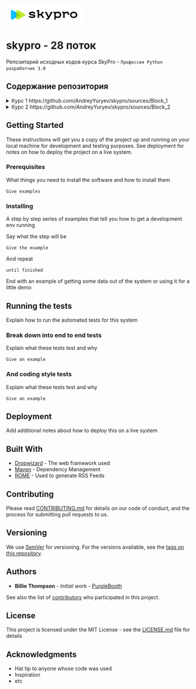 ![](skypro.PNG) 
# skypro - 28 поток
Репозитарий исходных кодов курса SkyPro - `Профессия Python разработчик 3.0`

## Содержание репозитория
<details>
<summary>
Курс 1 https://github.com/AndreyYuryev/skypro/sources/Block_1
</summary>
+ [Курсовая работа 1] https://github.com/AndreyYuryev/skypro/sources/Block_1/Coursework
+ [Домашняя работа 1] https://github.com/AndreyYuryev/skypro/sources/Block_1/Homework
</details>
<details>
<summary>
Курс 2 https://github.com/AndreyYuryev/skypro/sources/Block_2
</summary>
    + Курсовая работа https://github.com/AndreyYuryev/skypro/sources/Block_2/Coursework
    + Домашняя работа https://github.com/AndreyYuryev/skypro/sources/Block_2/Homework
</details>

## Getting Started

These instructions will get you a copy of the project up and running on your local machine for development and testing purposes. See deployment for notes on how to deploy the project on a live system.

### Prerequisites

What things you need to install the software and how to install them

```
Give examples
```

### Installing

A step by step series of examples that tell you how to get a development env running

Say what the step will be

```
Give the example
```

And repeat

```
until finished
```

End with an example of getting some data out of the system or using it for a little demo

## Running the tests

Explain how to run the automated tests for this system

### Break down into end to end tests

Explain what these tests test and why

```
Give an example
```

### And coding style tests

Explain what these tests test and why

```
Give an example
```

## Deployment

Add additional notes about how to deploy this on a live system

## Built With

* [Dropwizard](http://www.dropwizard.io/1.0.2/docs/) - The web framework used
* [Maven](https://maven.apache.org/) - Dependency Management
* [ROME](https://rometools.github.io/rome/) - Used to generate RSS Feeds

## Contributing

Please read [CONTRIBUTING.md](https://gist.github.com/PurpleBooth/b24679402957c63ec426) for details on our code of conduct, and the process for submitting pull requests to us.

## Versioning

We use [SemVer](http://semver.org/) for versioning. For the versions available, see the [tags on this repository](https://github.com/your/project/tags). 

## Authors

* **Billie Thompson** - *Initial work* - [PurpleBooth](https://github.com/PurpleBooth)

See also the list of [contributors](https://github.com/your/project/contributors) who participated in this project.

## License

This project is licensed under the MIT License - see the [LICENSE.md](LICENSE.md) file for details

## Acknowledgments

* Hat tip to anyone whose code was used
* Inspiration
* etc

[Курсовая работа 1]: https://github.com/AndreyYuryev/skypro/sources/Block_1/Coursework
[Домашняя работа 1]: https://github.com/AndreyYuryev/skypro/sources/Block_1/Homework